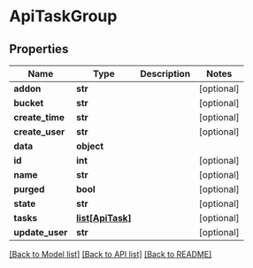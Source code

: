 # ApiTaskGroup

## Properties
Name | Type | Description | Notes
------------ | ------------- | ------------- | -------------
**addon** | **str** |  | [optional] 
**bucket** | **str** |  | [optional] 
**create_time** | **str** |  | [optional] 
**create_user** | **str** |  | [optional] 
**data** | **object** |  | 
**id** | **int** |  | [optional] 
**name** | **str** |  | [optional] 
**purged** | **bool** |  | [optional] 
**state** | **str** |  | [optional] 
**tasks** | [**list[ApiTask]**](ApiTask.md) |  | [optional] 
**update_user** | **str** |  | [optional] 

[[Back to Model list]](../README.md#documentation-for-models) [[Back to API list]](../README.md#documentation-for-api-endpoints) [[Back to README]](../README.md)


